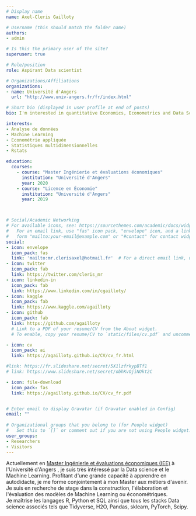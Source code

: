 ```yaml
---
# Display name
name: Axel-Cleris Gailloty

# Username (this should match the folder name)
authors:
- admin

# Is this the primary user of the site?
superuser: true

# Role/position
role: Aspirant Data scientist

# Organizations/Affiliations
organizations:
- name: Université d'Angers
  url: "http://www.univ-angers.fr/fr/index.html"

# Short bio (displayed in user profile at end of posts)
bio: I'm interested in quantitative Economics, Econometrics and Data Science.

interests:
- Analyse de données
- Machine Learning
- Econométrie appliquée
- Statistiques multidimensionnelles
- Rstats

education: 
  courses: 
    - course: "Master Ingénierie et évaluations économiques"
      institution: "Université d'Angers"
      year: 2020
    - course: "Licence en Économie"
      institution: "Université d'Angers"
      year: 2019



# Social/Academic Networking
# For available icons, see: https://sourcethemes.com/academic/docs/widgets/#icons
#   For an email link, use "fas" icon pack, "envelope" icon, and a link in the
#   form "mailto:your-email@example.com" or "#contact" for contact widget.
social:
- icon: envelope
  icon_pack: fas
  link: 'mailto:mr.clerisaxel@hotmail.fr'  # For a direct email link, use "mr.clerisaxel@hotmail.fr".  
- icon: twitter
  icon_pack: fab
  link: https://twitter.com/cleris_mr
- icon: linkedin-in
  icon_pack: fab
  link: https://www.linkedin.com/in/cgailloty/
- icon: kaggle
  icon_pack: fab
  link: https://www.kaggle.com/agailloty
- icon: github
  icon_pack: fab
  link: https://github.com/agailloty
  # Link to a PDF of your resume/CV from the About widget. 
  # To enable, copy your resume/CV to `static/files/cv.pdf` and uncomment the lines below.

- icon: cv
  icon_pack: ai
  link: https://agailloty.github.io/CV/cv_fr.html

#link: https://fr.slideshare.net/secret/5X1lzfrkypBTf1
# link: https://www.slideshare.net/secret/obhKvOjiNOkt2C

- icon: file-download
  icon_pack: fas
  link: https://agailloty.github.io/CV/cv_fr.pdf


# Enter email to display Gravatar (if Gravatar enabled in Config)
email: ""
  
# Organizational groups that you belong to (for People widget)
#   Set this to `[]` or comment out if you are not using People widget.  
user_groups:
- Researchers
- Visitors
---
```

Actuellement en [Master Ingénierie et évaluations économiques (IEE)](http://formations.univ-angers.fr/fr/offre-de-formation/master-lmd-MLMD/droit-economie-gestion-02/master-economie-appliquee-program-master-economie-appliquee/parcours-ingenierie-et-evaluations-economiques-subprogram-parcours-ingenierie-economique-et-evaluation-des-politiques-publiques.html) à l'Université d'Angers ,
je suis très intéressé par la Data science et le Machine Learning.
Profitant d'une grande capacité à apprendre en autodidacte, je me forme conjointement à mon Master aux métiers d'avenir. 
Je suis en recherche de stage dans la construction, l'élaboration et l'évaluation des modèles de Machine Learning ou économétriques.  
Je maîtrise les langages R, Python et SQL ainsi que tous les stacks Data science associés tels que Tidyverse, H2O, Pandas, sklearn, PyTorch, Scipy.